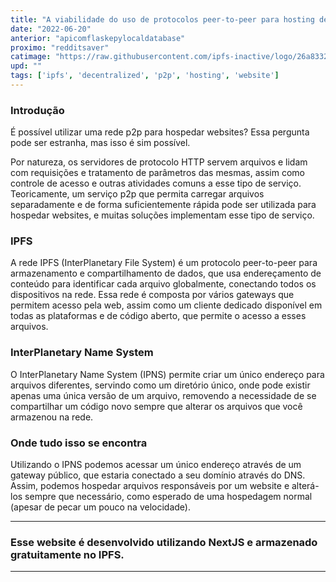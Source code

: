 ```yaml
---
title: "A viabilidade do uso de protocolos peer-to-peer para hosting de websites"
date: "2022-06-20"
anterior: "apicomflaskepylocaldatabase"
proximo: "redditsaver"
catimage: "https://raw.githubusercontent.com/ipfs-inactive/logo/26a8332e2b1dc7e711561bc03f2e39e0c99e76f6/vector/ipfs-logo-vector-ice-text.svg"
upd: ""
tags: ['ipfs', 'decentralized', 'p2p', 'hosting', 'website']
---
```

### Introdução
É possível utilizar uma rede p2p para hospedar websites? Essa pergunta pode ser estranha, mas isso é sim possível. 

Por natureza, os servidores de protocolo HTTP servem arquivos e lidam com requisições e tratamento de parâmetros das mesmas, assim como controle de acesso e outras atividades comuns a esse tipo de serviço. Teoricamente, um serviço p2p que permita carregar arquivos separadamente e de forma suficientemente rápida pode ser utilizada para hospedar websites, e muitas soluções implementam esse tipo de serviço.

### IPFS
A rede IPFS (InterPlanetary File System) é um protocolo peer-to-peer para armazenamento e compartilhamento de dados, que usa endereçamento de conteúdo para identificar cada arquivo globalmente, conectando todos os dispositivos na rede. Essa rede é composta por vários gateways que permitem acesso pela web, assim como um cliente dedicado disponível em todas as plataformas e de código aberto, que permite o acesso a esses arquivos. 

### InterPlanetary Name System
O InterPlanetary Name System (IPNS) permite criar um único endereço para arquivos diferentes, servindo como um diretório único, onde pode existir apenas uma única versão de um arquivo, removendo a necessidade de se compartilhar um código novo sempre que alterar os arquivos que você armazenou na rede.

### Onde tudo isso se encontra
Utilizando o IPNS podemos acessar um único endereço através de um gateway público, que estaria conectado a seu domínio através do DNS. Assim, podemos hospedar arquivos responsáveis por um website e alterá-los sempre que necessário, como esperado de uma hospedagem normal (apesar de pecar um pouco na velocidade). 

---

### Esse website é desenvolvido utilizando NextJS e armazenado gratuitamente no IPFS.

---